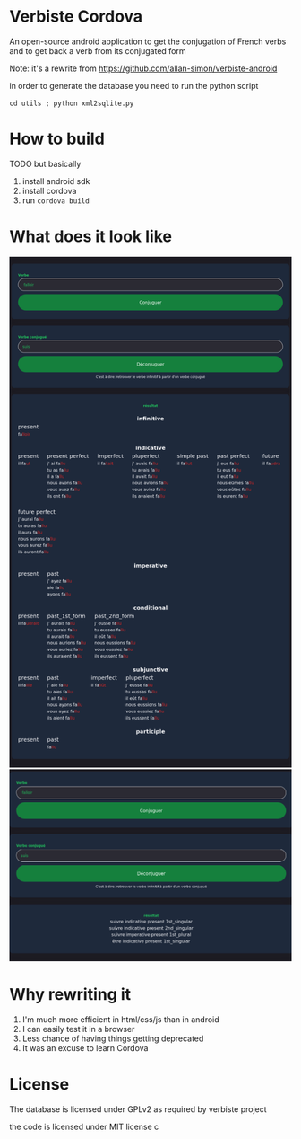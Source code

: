 # Verbiste Cordova

An open-source android application to get the conjugation of French verbs
and to get back a verb from its conjugated form

Note: it's a rewrite from https://github.com/allan-simon/verbiste-android

in order to generate the database you need to run the python script

```
cd utils ; python xml2sqlite.py
```

# How to build 

TODO but basically

1. install android sdk
2. install cordova
3. run `cordova build`

# What does it look like

![Conjugation](readme_images/conjugation.png)
![Deconjugation](readme_images/deconjugation.png)

# Why rewriting it

1. I'm much more efficient in html/css/js than in android
2. I can easily test it in a browser
3. Less chance of having things getting deprecated
4. It was an excuse to learn Cordova

# License

The database is licensed under GPLv2 as required by verbiste project

the code is licensed under MIT license c
